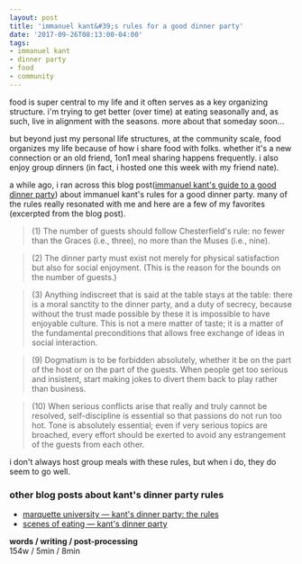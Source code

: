 ```yaml
---
layout: post
title: 'immanuel kant&#39;s rules for a good dinner party'
date: '2017-09-26T08:13:00-04:00'
tags:
- immanuel kant
- dinner party
- food
- community
--- 
```


food is super central to my life and it often serves as a key organizing structure. i'm trying to get better (over time) at eating seasonally and, as such, live in alignment with the seasons. more about that someday soon...

but beyond just my personal life structures, at the community scale, food organizes my life because of how i share food with folks. whether it's a new connection or an old friend, 1on1 meal sharing happens frequently. i also enjoy group dinners (in fact, i hosted one this week with my friend nate). 

a while ago, i ran across this blog post([immanuel kant's guide to a good dinner party](http://branemrys.blogspot.com/2010/07/immanuel-kants-guide-to-good-dinner.html)) about immanuel kant's rules for a good dinner party. many of the rules really resonated with me and here are a few of my favorites (excerpted from the blog post). 

> (1) The number of guests should follow Chesterfield's rule: no fewer than the Graces (i.e., three), no more than the Muses (i.e., nine).

> (2) The dinner party must exist not merely for physical satisfaction but also for social enjoyment. (This is the reason for the bounds on the number of guests.)

> (3) Anything indiscreet that is said at the table stays at the table: there is a moral sanctity to the dinner party, and a duty of secrecy, because without the trust made possible by these it is impossible to have enjoyable culture. This is not a mere matter of taste; it is a matter of the fundamental preconditions that allows free exchange of ideas in social interaction.

> (9) Dogmatism is to be forbidden absolutely, whether it be on the part of the host or on the part of the guests. When people get too serious and insistent, start making jokes to divert them back to play rather than business.

> (10) When serious conflicts arise that really and truly cannot be resolved, self-discipline is essential so that passions do not run too hot. Tone is absolutely essential; even if very serious topics are broached, every effort should be exerted to avoid any estrangement of the guests from each other.

i don't always host group meals with these rules, but when i do, they do seem to go well. 

### other blog posts about kant's dinner party rules

* [marquette university — kant's dinner party: the rules](http://www.marquette.edu/kdpi/rules.php)
* [scenes of eating — kant's dinner party](https://scenesofeating.com/2015/11/12/kants-dinner-party/)

<!-- hyperlink bank -->

**words / writing / post-processing**  
154w / 5min / 8min